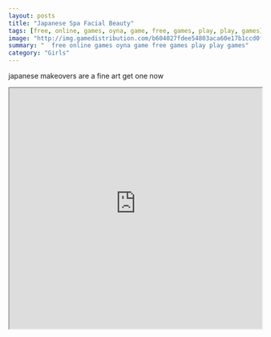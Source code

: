 ```yaml
---
layout: posts
title: "Japanese Spa Facial Beauty"
tags: [free, online, games, oyna, game, free, games, play, play, games]
image: "http://img.gamedistribution.com/b604027fdee54803aca60e17b1ccd0fc.jpg"
summary: "  free online games oyna game free games play play games"
category: "Girls"
---
```


japanese makeovers are a fine art get one now

<iframe width="100%" height="480px;" src="http://flash.gamedistribution.com?game=b604027fdee54803aca60e17b1ccd0fc"></iframe>
